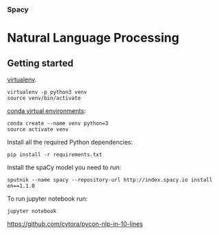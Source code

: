### Spacy
# Natural Language Processing

## Getting started
[virtualenv](https://virtualenv.pypa.io/en/stable/).

    virtualenv -p python3 venv
    source venv/bin/activate

[conda virtual environments](http://conda.pydata.org/docs/using/envs.html):

	conda create --name venv python=3
	source activate venv

Install all the required Python dependencies:

    pip install -r requirements.txt

Install the spaCy model you need to run:

    sputnik --name spacy --repository-url http://index.spacy.io install en==1.1.0

To run jupyter notebook run:

    jupyter notebook
    
https://github.com/cytora/pycon-nlp-in-10-lines